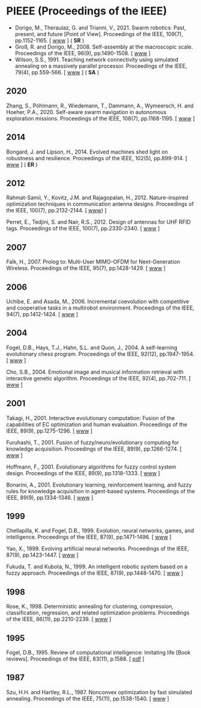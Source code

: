 # PIEEE (Proceedings of the IEEE)

* Dorigo, M., Theraulaz, G. and Trianni, V., 2021. Swarm robotics: Past, present, and future [Point of View]. Proceedings of the IEEE, 109(7), pp.1152-1165. [ [www](https://ieeexplore.ieee.org/abstract/document/9460560) ] ( **SR** )
* Groß, R. and Dorigo, M., 2008. Self-assembly at the macroscopic scale. Proceedings of the IEEE, 96(9), pp.1490-1508. [ [www](https://ieeexplore.ieee.org/abstract/document/4618734) ]
* Wilson, S.S., 1991. Teaching network connectivity using simulated annealing on a massively parallel processor. Proceedings of the IEEE, 79(4), pp.559-566. [ [www](https://ieeexplore.ieee.org/abstract/document/92048) ] ( **SA** )

## 2020

Zhang, S., Pöhlmann, R., Wiedemann, T., Dammann, A., Wymeersch, H. and Hoeher, P.A., 2020. Self-aware swarm navigation in autonomous exploration missions. Proceedings of the IEEE, 108(7), pp.1168-1195. [ [www](https://ieeexplore.ieee.org/abstract/document/9089222) ]
## 2014

Bongard, J. and Lipson, H., 2014. Evolved machines shed light on robustness and resilience. Proceedings of the IEEE, 102(5), pp.899-914. [ [www](https://ieeexplore.ieee.org/abstract/document/6783985) ] ( **ER** )

## 2012

Rahmat-Samii, Y., Kovitz, J.M. and Rajagopalan, H., 2012. Nature-inspired optimization techniques in communication antenna designs. Proceedings of the IEEE, 100(7), pp.2132-2144. [ [www](https://ieeexplore.ieee.org/abstract/document/6204306)) ]

Perret, E., Tedjini, S. and Nair, R.S., 2012. Design of antennas for UHF RFID tags. Proceedings of the IEEE, 100(7), pp.2330-2340. [ [www](https://ieeexplore.ieee.org/abstract/document/6172208) ]

## 2007

Falk, H., 2007. Prolog to: Multi-User MIMO-OFDM for Next-Generation Wireless. Proceedings of the IEEE, 95(7), pp.1428-1429. [ [www](https://ieeexplore.ieee.org/abstract/document/4287198) ]
## 2006

Uchibe, E. and Asada, M., 2006. Incremental coevolution with competitive and cooperative tasks in a multirobot environment. Proceedings of the IEEE, 94(7), pp.1412-1424. [ [www](https://ieeexplore.ieee.org/document/1677953) ]
## 2004

Fogel, D.B., Hays, T.J., Hahn, S.L. and Quon, J., 2004. A self-learning evolutionary chess program. Proceedings of the IEEE, 92(12), pp.1947-1954. [ [www](https://ieeexplore.ieee.org/abstract/document/1360168) ]

Cho, S.B., 2004. Emotional image and musical information retrieval with interactive genetic algorithm. Proceedings of the IEEE, 92(4), pp.702-711. [ [www](https://ieeexplore.ieee.org/abstract/document/1278692) ]
## 2001

Takagi, H., 2001. Interactive evolutionary computation: Fusion of the capabilities of EC optimization and human evaluation. Proceedings of the IEEE, 89(9), pp.1275-1296. [ [www](https://ieeexplore.ieee.org/abstract/document/949485) ]

Furuhashi, T., 2001. Fusion of fuzzy/neuro/evolutionary computing for knowledge acquisition. Proceedings of the IEEE, 89(9), pp.1266-1274. [ [www](https://ieeexplore.ieee.org/abstract/document/949484) ]

Hoffmann, F., 2001. Evolutionary algorithms for fuzzy control system design. Proceedings of the IEEE, 89(9), pp.1318-1333. [ [www](https://ieeexplore.ieee.org/abstract/document/949487) ]

Bonarini, A., 2001. Evolutionary learning, reinforcement learning, and fuzzy rules for knowledge acquisition in agent-based systems. Proceedings of the IEEE, 89(9), pp.1334-1346. [ [www](https://ieeexplore.ieee.org/abstract/document/949488) ]

## 1999

Chellapilla, K. and Fogel, D.B., 1999. Evolution, neural networks, games, and intelligence. Proceedings of the IEEE, 87(9), pp.1471-1496. [ [www](https://ieeexplore.ieee.org/abstract/document/784222) ]

Yao, X., 1999. Evolving artificial neural networks. Proceedings of the IEEE, 87(9), pp.1423-1447. [ [www](https://ieeexplore.ieee.org/abstract/document/784219) ]

Fukuda, T. and Kubota, N., 1999. An intelligent robotic system based on a fuzzy approach. Proceedings of the IEEE, 87(9), pp.1448-1470. [ [www](https://ieeexplore.ieee.org/abstract/document/784220) ]

## 1998

Rose, K., 1998. Deterministic annealing for clustering, compression, classification, regression, and related optimization problems. Proceedings of the IEEE, 86(11), pp.2210-2239. [ [www](https://ieeexplore.ieee.org/abstract/document/726788) ]

## 1995

Fogel, D.B., 1995. Review of computational intelligence: Imitating life [Book reviews]. Proceedings of the IEEE, 83(11), p.1588. [ [pdf](https://ieeexplore.ieee.org/stamp/stamp.jsp?arnumber=481636) ]

## 1987

Szu, H.H. and Hartley, R.L., 1987. Nonconvex optimization by fast simulated annealing. Proceedings of the IEEE, 75(11), pp.1538-1540. [ [www](https://ieeexplore.ieee.org/abstract/document/1458183) ]
